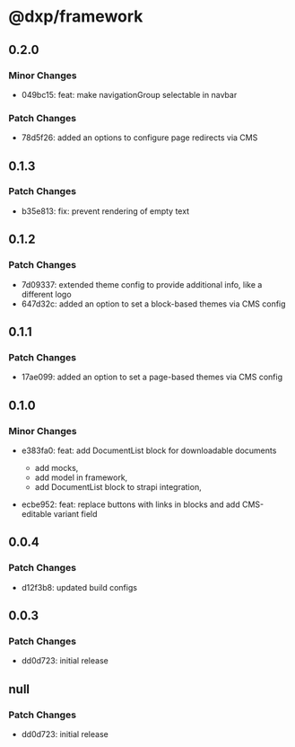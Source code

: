 # @dxp/framework

## 0.2.0

### Minor Changes

- 049bc15: feat: make navigationGroup selectable in navbar

### Patch Changes

- 78d5f26: added an options to configure page redirects via CMS

## 0.1.3

### Patch Changes

- b35e813: fix: prevent rendering of empty text

## 0.1.2

### Patch Changes

- 7d09337: extended theme config to provide additional info, like a different logo
- 647d32c: added an option to set a block-based themes via CMS config

## 0.1.1

### Patch Changes

- 17ae099: added an option to set a page-based themes via CMS config

## 0.1.0

### Minor Changes

- e383fa0: feat: add DocumentList block for downloadable documents

    - add mocks,
    - add model in framework,
    - add DocumentList block to strapi integration,

- ecbe952: feat: replace buttons with links in blocks and add CMS-editable variant field

## 0.0.4

### Patch Changes

- d12f3b8: updated build configs

## 0.0.3

### Patch Changes

- dd0d723: initial release

## null

### Patch Changes

- dd0d723: initial release
